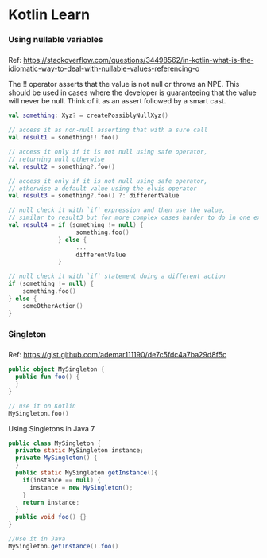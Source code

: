 # Kotlin Learn

### Using nullable variables
#####
Ref: https://stackoverflow.com/questions/34498562/in-kotlin-what-is-the-idiomatic-way-to-deal-with-nullable-values-referencing-o

The !! operator asserts that the value is not null or throws an NPE. This should be used in cases where the developer is guaranteeing that the value will never be null. Think of it as an assert followed by a smart cast.

```kotlin
val something: Xyz? = createPossiblyNullXyz()

// access it as non-null asserting that with a sure call
val result1 = something!!.foo()

// access it only if it is not null using safe operator, 
// returning null otherwise
val result2 = something?.foo()

// access it only if it is not null using safe operator, 
// otherwise a default value using the elvis operator
val result3 = something?.foo() ?: differentValue

// null check it with `if` expression and then use the value, 
// similar to result3 but for more complex cases harder to do in one expression
val result4 = if (something != null) {
                   something.foo() 
              } else { 
                   ...
                   differentValue 
              }

// null check it with `if` statement doing a different action
if (something != null) { 
    something.foo() 
} else { 
    someOtherAction() 
}
```
#####


### Singleton
##### 
Ref: https://gist.github.com/ademar111190/de7c5fdc4a7ba29d8f5c
```kotlin
public object MySingleton {
  public fun foo() {
  }
}

// use it on Kotlin
MySingleton.foo()
```


Using Singletons in Java 7
```java
public class MySingleton {
  private static MySingleton instance;
  private MySingleton() {
  }
  public static MySingleton getInstance(){
    if(instance == null) {
      instance = new MySingleton();
    }
    return instance;
  }
  public void foo() {}
}

//Use it in Java
MySingleton.getInstance().foo()
```
#####
